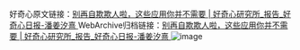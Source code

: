 好奇心原文链接：[别再自欺欺人啦，这些应用你并不需要 | 好奇心研究所_报告_好奇心日报-潘姜汐熹 ](https://www.qdaily.com/articles/12188.html)
WebArchive归档链接：[别再自欺欺人啦，这些应用你并不需要 | 好奇心研究所_报告_好奇心日报-潘姜汐熹 ](http://web.archive.org/web/20190623172005/https://www.qdaily.com/articles/12188.html)
![image](http://ww3.sinaimg.cn/large/007d5XDply1g3x066do6cj30u033y1aq)